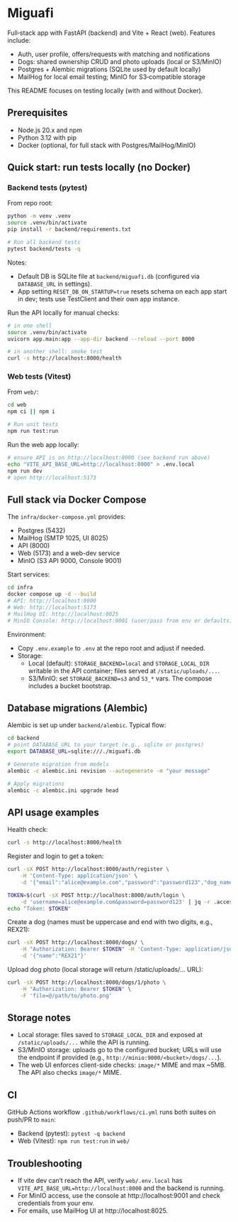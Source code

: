 # Miguafi

Full‑stack app with FastAPI (backend) and Vite + React (web). Features include:
- Auth, user profile, offers/requests with matching and notifications
- Dogs: shared ownership CRUD and photo uploads (local or S3/MinIO)
- Postgres + Alembic migrations (SQLite used by default locally)
- MailHog for local email testing; MinIO for S3‑compatible storage

This README focuses on testing locally (with and without Docker).

## Prerequisites

- Node.js 20.x and npm
- Python 3.12 with pip
- Docker (optional, for full stack with Postgres/MailHog/MinIO)

## Quick start: run tests locally (no Docker)

### Backend tests (pytest)

From repo root:

```bash
python -m venv .venv
source .venv/bin/activate
pip install -r backend/requirements.txt

# Run all backend tests
pytest backend/tests -q
```

Notes:
- Default DB is SQLite file at `backend/miguafi.db` (configured via `DATABASE_URL` in settings).
- App setting `RESET_DB_ON_STARTUP=true` resets schema on each app start in dev; tests use TestClient and their own app instance.

Run the API locally for manual checks:

```bash
# in one shell
source .venv/bin/activate
uvicorn app.main:app --app-dir backend --reload --port 8000

# in another shell: smoke test
curl -s http://localhost:8000/health
```

### Web tests (Vitest)

From `web/`:

```bash
cd web
npm ci || npm i

# Run unit tests
npm run test:run
```

Run the web app locally:

```bash
# ensure API is on http://localhost:8000 (see backend run above)
echo "VITE_API_BASE_URL=http://localhost:8000" > .env.local
npm run dev
# open http://localhost:5173
```

## Full stack via Docker Compose

The `infra/docker-compose.yml` provides:
- Postgres (5432)
- MailHog (SMTP 1025, UI 8025)
- API (8000)
- Web (5173) and a web-dev service
- MinIO (S3 API 9000, Console 9001)

Start services:

```bash
cd infra
docker compose up -d --build
# API: http://localhost:8000
# Web: http://localhost:5173
# MailHog UI: http://localhost:8025
# MinIO Console: http://localhost:9001 (user/pass from env or defaults)
```

Environment:
- Copy `.env.example` to `.env` at the repo root and adjust if needed.
- Storage:
	- Local (default): `STORAGE_BACKEND=local` and `STORAGE_LOCAL_DIR` writable in the API container; files served at `/static/uploads/...`.
	- S3/MinIO: set `STORAGE_BACKEND=s3` and `S3_*` vars. The compose includes a bucket bootstrap.

## Database migrations (Alembic)

Alembic is set up under `backend/alembic`. Typical flow:

```bash
cd backend
# point DATABASE_URL to your target (e.g., sqlite or postgres)
export DATABASE_URL=sqlite:///./miguafi.db

# Generate migration from models
alembic -c alembic.ini revision --autogenerate -m "your message"

# Apply migrations
alembic -c alembic.ini upgrade head
```

## API usage examples

Health check:

```bash
curl -s http://localhost:8000/health
```

Register and login to get a token:

```bash
curl -sX POST http://localhost:8000/auth/register \
	-H 'Content-Type: application/json' \
	-d '{"email":"alice@example.com","password":"password123","dog_name":"REX21"}'

TOKEN=$(curl -sX POST http://localhost:8000/auth/login \
	-d 'username=alice@example.com&password=password123' | jq -r .access_token)
echo "Token: $TOKEN"
```

Create a dog (names must be uppercase and end with two digits, e.g., REX21):

```bash
curl -sX POST http://localhost:8000/dogs/ \
	-H "Authorization: Bearer $TOKEN" -H 'Content-Type: application/json' \
	-d '{"name":"REX21"}'
```

Upload dog photo (local storage will return /static/uploads/... URL):

```bash
curl -sX POST http://localhost:8000/dogs/1/photo \
	-H "Authorization: Bearer $TOKEN" \
	-F 'file=@/path/to/photo.png'
```

## Storage notes

- Local storage: files saved to `STORAGE_LOCAL_DIR` and exposed at `/static/uploads/...` while the API is running.
- S3/MinIO storage: uploads go to the configured bucket; URLs will use the endpoint if provided (e.g., `http://minio:9000/<bucket>/dogs/...`).
- The web UI enforces client-side checks: `image/*` MIME and max ~5MB. The API also checks `image/*` MIME.

## CI

GitHub Actions workflow `.github/workflows/ci.yml` runs both suites on push/PR to `main`:
- Backend (pytest): `pytest -q backend`
- Web (Vitest): `npm run test:run` in `web/`

## Troubleshooting

- If vite dev can’t reach the API, verify `web/.env.local` has `VITE_API_BASE_URL=http://localhost:8000` and the backend is running.
- For MinIO access, use the console at http://localhost:9001 and check credentials from your env.
- For emails, use MailHog UI at http://localhost:8025.
